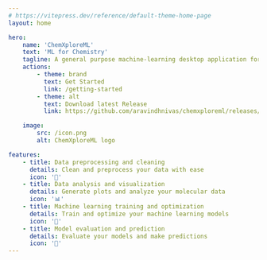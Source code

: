 ```yaml
---
# https://vitepress.dev/reference/default-theme-home-page
layout: home

hero:
    name: 'ChemXploreML'
    text: 'ML for Chemistry'
    tagline: A general purpose machine-learning desktop application for molecular property prediction
    actions:
        - theme: brand
          text: Get Started
          link: /getting-started
        - theme: alt
          text: Download latest Release
          link: https://github.com/aravindhnivas/chemxploreml/releases/latest

    image:
        src: /icon.png
        alt: ChemXploreML logo

features:
    - title: Data preprocessing and cleaning
      details: Clean and preprocess your data with ease
      icon: '🧹'
    - title: Data analysis and visualization
      details: Generate plots and analyze your molecular data
      icon: '📊'
    - title: Machine learning training and optimization
      details: Train and optimize your machine learning models
      icon: '🤖'
    - title: Model evaluation and prediction
      details: Evaluate your models and make predictions
      icon: '🔮'
---
```


